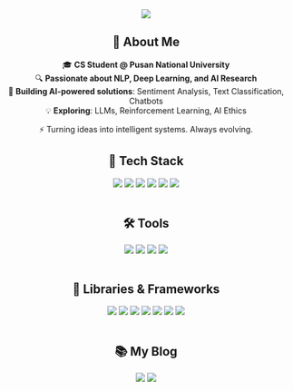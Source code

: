 <div align="center">
    <img src="https://capsule-render.vercel.app/api?type=waving&color=F4CCCC&height=200&section=header&text=SOHEE's%20GITHUB&fontSize=70&fontColor=F3F6F4" />
</div>

<h2 align="center">🚀 About Me</h2>

<div align="center">

🎓 **CS Student @ Pusan National University**  
🔍 **Passionate about NLP, Deep Learning, and AI Research**  
🚀 **Building AI-powered solutions**: Sentiment Analysis, Text Classification, Chatbots  
💡 **Exploring**: LLMs, Reinforcement Learning, AI Ethics  

⚡ Turning ideas into intelligent systems. Always evolving.  

</div>




<h2 align="center">🚀 Tech Stack</h2>

<div align="center">
    <img src="https://img.shields.io/badge/C++-00599C?style=flat&logo=cplusplus&logoColor=white" />
    <img src="https://img.shields.io/badge/C-A8B9CC?style=flat&logo=c&logoColor=white"/>
    <img src="https://img.shields.io/badge/Python-3776AB?style=flat&logo=python&logoColor=white" />
    <img src="https://img.shields.io/badge/PyTorch-EE4C2C?style=flat&logo=pytorch&logoColor=white"/>
    <img src="https://img.shields.io/badge/TensorFlow-FF6F00?style=flat&logo=tensorflow&logoColor=white"/>
    <img src="https://img.shields.io/badge/HuggingFace-FFDA44?style=flat&logo=huggingface&logoColor=black"/>
</div>

<br/>

<h2 align="center">🛠 Tools</h2>

<div align="center">
    <img src="https://img.shields.io/badge/Visual Studio-5C2D91?style=flat&logo=visualstudio&logoColor=white" />
    <img src="https://img.shields.io/badge/Visual Studio Code-007ACC?style=flat&logo=visualstudiocode&logoColor=white" />
    <img src="https://img.shields.io/badge/CLion-000000?style=flat&logo=clion&logoColor=white" />
    <img src="https://img.shields.io/badge/Jupyter Notebook-F37626?style=flat&logo=jupyter&logoColor=white" />
</div>

<br/>

<h2 align="center">🔬 Libraries & Frameworks</h2>

<div align="center">
    <img src="https://img.shields.io/badge/PyTorch-EE4C2C?style=flat&logo=PyTorch&logoColor=white"/>
    <img src="https://img.shields.io/badge/TensorFlow-FF6F00?style=flat&logo=TensorFlow&logoColor=white"/>
    <img src="https://img.shields.io/badge/Hugging Face-FFDA44?style=flat&logo=huggingface&logoColor=black"/>
    <img src="https://img.shields.io/badge/Numpy-013243?style=flat&logo=numpy&logoColor=white"/>
    <img src="https://img.shields.io/badge/Pandas-150458?style=flat&logo=pandas&logoColor=white"/>
    <img src="https://img.shields.io/badge/SpaCy-09A3D5?style=flat&logo=spacy&logoColor=white"/>
    <img src="https://img.shields.io/badge/Scikit Learn-F7931E?style=flat&logo=scikitlearn&logoColor=white"/>
</div>

<br/>


<h2 align="center">📚 My Blog</h2>

<div align="center">
    <a href="https://velog.io/@soheean1370/posts" target="_blank"><img src="https://img.shields.io/badge/Velog-1EBC8F?style=for-the-badge&logo=Velog&logoColor=white"/></a>  
    <a href="https://blog.naver.com/soheean1370" target="_blank"><img src="https://img.shields.io/badge/Blog-03C75A?style=for-the-badge&logo=Naver&logoColor=white"/></a>
</div>  
